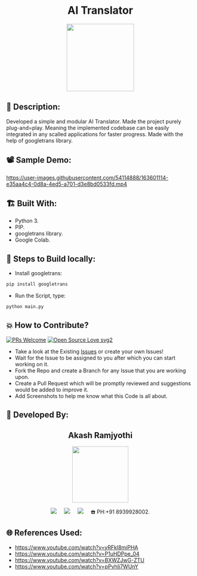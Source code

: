 <h1 align="center">AI Translator</h1>

<p align="center">
<img src="https://user-images.githubusercontent.com/54114888/163600396-989412f3-93a5-4755-83e6-0add2b305093.png" width="180" height="180">
</p>

## 📜 Description:
Developed a simple and modular AI Translator. Made the project purely plug-and=play. Meaning the implemented codebase can be easily integrated in any scalled applications for faster progress. Made with the help of googletrans library.

## 📽 Sample Demo:
https://user-images.githubusercontent.com/54114888/163601114-e35aa4c4-0d8a-4ed5-a701-d3e8bd0533fd.mp4

## 🏗 Built With:
- Python 3.
- PIP.
- googletrans library.
- Google Colab.

## 🧪 Steps to Build locally:
- Install googletrans: 
```bash
pip install googletrans
```

- Run the Script, type: 
```bash
python main.py
```

## 💥 How to Contribute?

[![PRs Welcome](https://img.shields.io/badge/PRs-welcome-brightgreen.svg?style=flat-square)](http://makeapullrequest.com)
[![Open Source Love svg2](https://badges.frapsoft.com/os/v2/open-source.svg?v=103)](https://github.com/ellerbrock/open-source-badges/) 

- Take a look at the Existing [Issues](https://github.com/Akash-Ramjyothi/AI-Translator/ssues) or create your own Issues!
- Wait for the Issue to be assigned to you after which you can start working on it.
- Fork the Repo and create a Branch for any Issue that you are working upon.
- Create a Pull Request which will be promptly reviewed and suggestions would be added to improve it.
- Add Screenshots to help me know what this Code is all about.

## 👦 Developed By:
<h2 align="center">Akash Ramjyothi</h2>
<p align="center">
  <a href="https://github.com/Akash-Ramjyothi"><img src="https://avatars.githubusercontent.com/u/54114888?v=4" width=150px height=150px /></a> 
    
<p align="center">
  <a target="_blank"href="https://www.linkedin.com/in/akash-ramjyothi/"><img src="https://img.shields.io/badge/linkedin-%230077B5.svg?&style=for-the-badge&logo=linkedin&logoColor=white" /></a>&nbsp;&nbsp;&nbsp;&nbsp;
  <a href="mailto:akash.ramjyothi@gmail.com?subject=Hello%20Akash,%20From%20Github"><img src="https://img.shields.io/badge/gmail-%23D14836.svg?&style=for-the-badge&logo=gmail&logoColor=white" /></a>&nbsp;&nbsp;&nbsp;&nbsp;
  <a href="https://www.instagram.com/akash.ramjyothi/"><img src="https://img.shields.io/badge/instagram-%23D14836.svg?&style=for-the-badge&logo=instagram&logoColor=pink" /></a>&nbsp;&nbsp;&nbsp;&nbsp;
  ☎️ PH:+91 8939928002.
</p>

## 🌐 References Used:
- https://www.youtube.com/watch?v=yRFkI8miPHA
- https://www.youtube.com/watch?v=P1uHDPpe_04
- https://www.youtube.com/watch?v=BXWZJwG-ZTU
- https://www.youtube.com/watch?v=pPvhIj7WUnY
